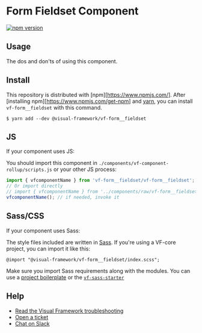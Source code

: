 # Form Fieldset Component

[![npm version](https://badge.fury.io/js/%40visual-framework%2Fvf-form__fieldset.svg)](https://badge.fury.io/js/%40visual-framework%2Fvf-form__fieldset)

## Usage

The dos and don'ts of using this component.

## Install

This repository is distributed with [npm][https://www.npmjs.com/]. After [installing npm][https://www.npmjs.com/get-npm] and [yarn](https://classic.yarnpkg.com/en/docs/install), you can install `vf-form__fieldset` with this command.

```
$ yarn add --dev @visual-framework/vf-form__fieldset
```

## JS

If your component uses JS:

You should import this component in `./components/vf-component-rollup/scripts.js` or your other JS process:

```js
import { vfcomponentName } from 'vf-form__fieldset/vf-form__fieldset';
// Or import directly
// import { vfcomponentName } from '../components/raw/vf-form__fieldset/vf-form__fieldset.js';
vfcomponentName(); // if needed, invoke it
```

## Sass/CSS

If your component uses Sass:

The style files included are written in [Sass](https://sass-lang.com/). If you're using a VF-core project, you can import it like this:

```
@import "@visual-framework/vf-form__fieldset/index.scss";
```

Make sure you import Sass requirements along with the modules. You can use a [project boilerplate](https://visual-framework.github.io/vf-core/building/) or the [`vf-sass-starter`](https://visual-framework.github.io/vf-core/components/vf-sass-starter/)

## Help

- [Read the Visual Framework troubleshooting](https://visual-framework.github.io/vf-welcome/troubleshooting/)
- [Open a ticket](https://github.com/visual-framework/vf-core/issues)
- [Chat on Slack](https://join.slack.com/t/visual-framework/shared_invite/enQtNDAxNzY0NDg4NTY0LWFhMjEwNGY3ZTk3NWYxNWVjOWQ1ZWE4YjViZmY1YjBkMDQxMTNlNjQ0N2ZiMTQ1ZTZiMGM4NjU5Y2E0MjM3ZGQ)
